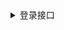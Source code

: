 

<details>
<summary>登录接口</summary>

| API                    |可用|
| ---------------------- | -- |
| xx_eone_zhmmdl         | ✅ |
| xx_eone_yzmdl_fsyzm    | ✅ |
| xx_eone_yzmdl          | ✅ |
| xx_eone_jwglxtdl       | ✅ |
| xx_eone_jxzhptdl       | ✅ |
| xx_vpndl               | ✅ |
| xx_vpn_ehalldl         | ✅ |
| xx_ehalldl             | ✅ |
| xx_ehall_zhcpdl        | ✅ |
| xx_ehall_jbxxdl        | ✅ |
||❌|



</details>
